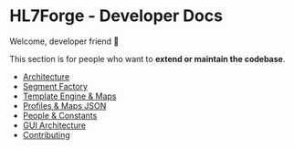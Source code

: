 # HL7Forge - Developer Docs

Welcome, developer friend 👋

This section is for people who want to **extend or maintain the codebase**.

- [Architecture](architecture.md)
- [Segment Factory](segment-factory.md)
- [Template Engine & Maps](template-engine.md)
- [Profiles & Maps JSON](profiles-maps.md)
- [People & Constants](people-constants.md)
- [GUI Architecture](gui-architecture.md)
- [Contributing](contributing.md)
